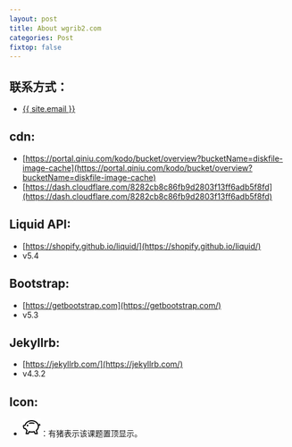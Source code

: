 ```yaml
---
layout: post
title: About wgrib2.com
categories: Post
fixtop: false
---
```


## 联系方式：
 - <a class="u-email" href="mailto:{{ site.email }}">{{ site.email }}</a>

## cdn:
 - [https://portal.qiniu.com/kodo/bucket/overview?bucketName=diskfile-image-cache](https://portal.qiniu.com/kodo/bucket/overview?bucketName=diskfile-image-cache)
 - [https://dash.cloudflare.com/8282cb8c86fb9d2803f13ff6adb5f8fd](https://dash.cloudflare.com/8282cb8c86fb9d2803f13ff6adb5f8fd)

## Liquid API:
  - [https://shopify.github.io/liquid/](https://shopify.github.io/liquid/)
  - v5.4

## Bootstrap:
 - [https://getbootstrap.com](https://getbootstrap.com/)
 - v5.3

## Jekyllrb:
 - [https://jekyllrb.com/](https://jekyllrb.com/)
 - v4.3.2

## Icon:
- <img src="/assets/piggy.svg" class="fw-bold text-danger" title="该课题已置顶">：有猪表示该课题置顶显示。